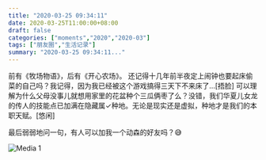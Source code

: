 ```yaml
---
title: "2020-03-25 09:34:11"
date: 2020-03-25T11:00:00+08:00
draft: false
categories: ["moments","2020","2020-03"]
tags: ["朋友圈","生活记录"]
summary: "2020-03-25 09:34:11..."
---
```


前有《牧场物语》，后有《开心农场》。
还记得十几年前半夜定上闹钟也要起床偷菜的自己吗？我记得，因为我已经被这个游戏搞得三天下不来床了...[捂脸]
可以理解为什么父母没事儿就想用家里的花盆种个三瓜俩枣了么？没错，我们华夏儿女龙的传人的技能点已加满在隐藏属✓种地。无论是现实还是虚拟，种地才是我们的本职天赋。[悠闲]

最后弱弱地问一句，有人可以加我一个动森的好友吗？😅

![Media 1](/Moments/photos/2020-03-25/202003250934110.jpg)

